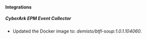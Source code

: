 
#### Integrations

##### CyberArk EPM Event Collector

- Updated the Docker image to: *demisto/btfl-soup:1.0.1.104060*.

